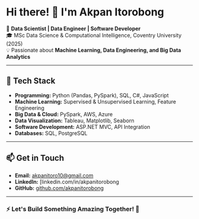 # Hi there! 👋 I'm Akpan Itorobong

🚀 **Data Scientist | Data Engineer | Software Developer**  
🎓 MSc Data Science & Computational Intelligence, Coventry University (2025)  
💡 Passionate about **Machine Learning, Data Engineering, and Big Data Analytics**

---

## 🔧 Tech Stack

- **Programming:** Python (Pandas, PySpark), SQL, C#, JavaScript
- **Machine Learning:** Supervised & Unsupervised Learning, Feature Engineering
- **Big Data & Cloud:** PySpark, AWS, Azure
- **Data Visualization:** Tableau, Matplotlib, Seaborn
- **Software Development:** ASP.NET MVC, API Integration
- **Databases:** SQL, PostgreSQL

---

## 📫 Get in Touch

- **Email:** akpanitoro10@gmail.com
- **LinkedIn:** [linkedin.com/in/akpanitorobong
- **GitHub:** [github.com/akpanitorobong](https://github.com/akpanitorobong)

---

### ⚡ Let's Build Something Amazing Together! 🚀
